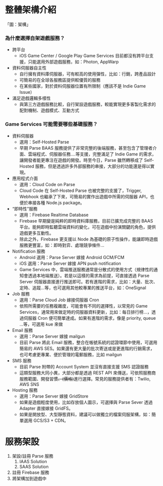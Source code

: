 # 整體架構介紹

「圖：架構」

### 為什麼選擇自架遊戲服務？

* 跨平台
  * iOS Game Center / Google Play Game Services 目前都沒有跨平台支援，只能選用外部遊戲服務，如：Photon, AppWarp
* 資料伺服器自主性
  * 自行擁有資料庫伺服器，可有較高的使用彈性，比如：行銷，跨產品設計
  * 可簡易的在全球各服務區提供較優質的服務
  * 在某些國家，對於資料伺服器位置有所限制（應該不是 Indie Game Issue）
* 滿足遊戲邏輯多樣性
  * 與第三方遊戲服務比較，自行架設遊戲服務，較能實現更多客製化需求的配對機制、遊戲模式、互動方式

### Game Services 可能需要哪些基礎服務？

* 資料伺服器
  * 選用：Self-Hosted Parse
  * 早期 Parse BAAS 服務提供了非常完整的後端服務，甚至包含了管理者介面、雲端程式、伺服器任務....等支援，完整滿足了 Indie Game 的需求，讓開發者能更專注在遊戲的開發。時至今日，Parse 雖然轉移成了 Self-Hosted 服務，但是透過許多外部服務的串接，大部分的功能還是得以實現。
* 應用程式介面
  * 選用：Cloud Code on Parse
  * Cloud Code 在 Self-Hosted Parse 也被完整的支援了，Trigger, Webhook 也繼承了下來，可簡易的實作出遊戲中所需的伺服器 API，也便於串接各種 Node.js package。
* “即時性”服務
  * 選用：Firebase Realtime Database
  * Firebase 早期變是純粹的即時資料庫服務，目前已擴充成完整的 BAAS 平台。能夠即時監聽雲端資料的變化，可在遊戲中扮演關鍵的角色，提供遊戲更多互動性。
  * 除此之外，Firebase 更支援以 Node 為基礎的原子性操作，能讓即時遊戲服務更豐富，如：即時對弈、處理競爭條件...
* Notification 服務
  * Android 選用：Parse Server 嫁接 Android GCM/FCM
  * iOS 選用：Parse Server 嫁接 APN push notification
  * Game Services 中，雲端推送服務通常是分散式的使用方式（規律性的通知會透過本地端推送）。若是以這樣的需求為前提，可直接透過 Parse Server 伺服器直接進行推送即可。若有進階的需求，比如：大量、批次、定時、追蹤...等，也可選用其他較專業的推送平台，如：OneSignal
* Job 服務
  * 選用：Parse Cloud Job 嫁接伺服器 Cron
  * 依照所需要的任務複雜度，可能會有不同的選擇性，以常見的 Game Services，通常用來做定時的伺服器資料更新，比如：每日排行榜...，透過伺服器 Cron 便可簡單達成。如果有進階的需求，像是 priority, queue ...等，可選用 kue 來做
* Email 服務
  * 選用：Parse Server 嫁接 mailgun
  * 目前 Parse 將此 Email 服務，整合在帳號系統的認證環節中使用，可選用簡易的 AWS SES。如果還有更大量的批次寄送或是更進階的行銷需求，也可考慮更專業、便於管理的電郵服務，比如 mailgun
* SMS 服務
  * 目前 Parse 附帶的 Account System 並沒有直接支援 SMS 認證服務
  * 這類型服務大同小異，大部分都是透過 REST API 來傳送，可依照服務商服務範圍、開發習慣~~、\(價格\)~~進行選擇。常見的服務提供者有：Twilio, AWS SNS
* Hosting 服務
  * 選用：Parse Server 嫁接 GridStore
  * 如果是遊戲輕度使用，比如存放個人圖示，可選擇與 Parse Sever 透過 Adapter 直接嫁接 GridFS。
  * 如果是開放型、大型靜態資料，建議可以做獨立的檔案伺服架構，如：簡單選用 GCS/S3 + CDN。

# 服務架設

1. 架設/註冊 Parse 服務
   1. IAAS Solution
   2. SAAS Solution
2. 註冊 Firebase 服務
3. 將架構加到遊戲中



